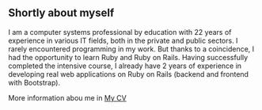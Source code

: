 ## Shortly about myself

I am a computer systems professional by education with 22 years of experience in various IT fields, both in the private and public sectors.
I rarely encountered programming in my work. But thanks to a coincidence, I had the opportunity to learn Ruby and Ruby on Rails.
Having successfully completed the intensive course, I already have 2 years of experience in developing real web applications on Ruby on Rails (backend and frontend with Bootstrap).

More information abou me in [My CV](https://ukrmaxim.github.io/cv/index_en.html)
